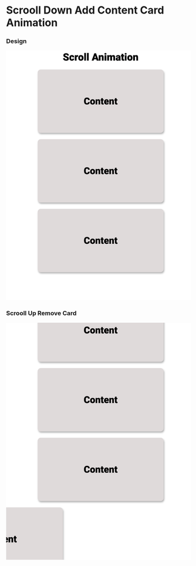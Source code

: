 # Scrooll Down Add Content Card Animation



### Design
![enter image description here](https://raw.githubusercontent.com/SoftJavascript/scroll_animation/main/readme_pic/1.png)


### Scrooll Up Remove Card
![enter image description here](https://raw.githubusercontent.com/SoftJavascript/scroll_animation/main/readme_pic/2.png)
